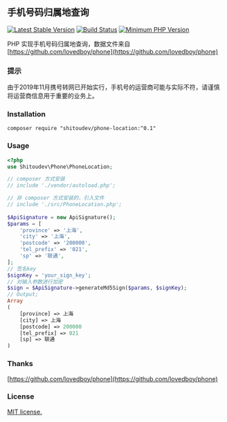 ## 手机号码归属地查询
[![Latest Stable Version](https://img.shields.io/packagist/v/shitoudev/phone-location.svg)](https://packagist.org/packages/shitoudev/phone-location)
[![Build Status](https://travis-ci.org/shitoudev/phone-location.svg?style=flat-square&branch=master)](https://travis-ci.org/shitoudev/phone-location)
[![Minimum PHP Version](https://img.shields.io/badge/php-%3E%3D%205.6-8892BF.svg)](https://php.net/)


PHP 实现手机号码归属地查询，数据文件来自 [https://github.com/lovedboy/phone](https://github.com/lovedboy/phone)

### 提示
由于2019年11月携号转网已开始实行，手机号的运营商可能与实际不符，请谨慎将运营商信息用于重要的业务上。

### Installation
```
composer require "shitoudev/phone-location:^0.1"
```

### Usage
```php
<?php
use Shitoudev\Phone\PhoneLocation;

// composer 方式安装
// include './vendor/autoload.php';

// 非 composer 方式安装的，引入文件
// include './src/PhoneLocation.php';
	
$ApiSignature = new ApiSignature();
$params = [
    'province' => '上海',
    'city' => '上海',
    'postcode' => '200000',
    'tel_prefix' => '021',
    'sp' => '联通',
];
// 签名key
$signKey = 'your_sign_key';
// 对输入参数进行加密
$sign = $ApiSignature->generateMd5Sign($params, $signKey);
// Output;
Array
(
    [province] => 上海
    [city] => 上海
    [postcode] => 200000
    [tel_prefix] => 021
    [sp] => 联通
)
```

### Thanks
[https://github.com/lovedboy/phone](https://github.com/lovedboy/phone)

### License
[MIT license.](https://raw.githubusercontent.com/shitoudev/phone-location/master/LICENSE)